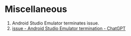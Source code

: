 # Miscellaneous

1. Android Studio Emulator terminates issue.
1. [issue - Android Studio Emulator termination - ChatGPT](<2025.04.02-Android_Studio_Emulator_termination_fix-ChatGPT.html>)